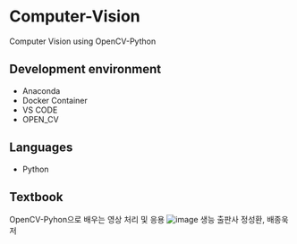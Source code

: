 # Computer-Vision
Computer Vision using OpenCV-Python


## Development environment
* Anaconda
* Docker Container
* VS CODE
* OPEN_CV


## Languages
* Python

## Textbook
OpenCV-Pyhon으로 배우는 영상 처리 및 응용
![image](https://user-images.githubusercontent.com/74506112/176362564-c634734e-50bb-4b90-a155-e89bd66281b3.png)
생능 출판사
정성환, 배종욱 저



